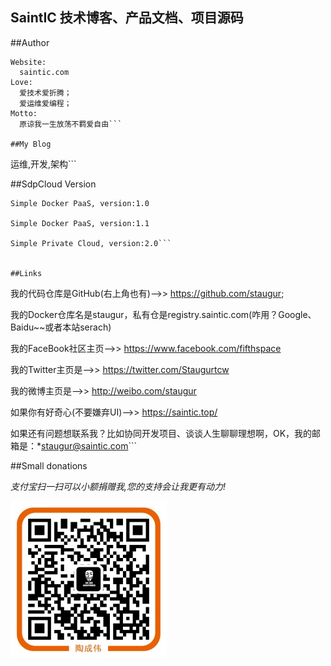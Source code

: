 ## **SaintIC 技术博客、产品文档、项目源码**

##Author

```
Website:
  saintic.com
Love:
  爱技术爱折腾；
  爱运维爱编程；
Motto:
  原谅我一生放荡不羁爱自由```

##My Blog

  ```
  运维,开发,架构```

##SdpCloud Version

  ```
  Simple Docker PaaS, version:1.0

  Simple Docker PaaS, version:1.1

  Simple Private Cloud, version:2.0```


##Links

  ```
我的代码仓库是GitHub(右上角也有)-->> https://github.com/staugur;

我的Docker仓库名是staugur，私有仓是registry.saintic.com(咋用？Google、Baidu~~或者本站serach)

我的FaceBook社区主页-->> https://www.facebook.com/fifthspace

我的Twitter主页是-->> https://twitter.com/Staugurtcw

我的微博主页是-->> http://weibo.com/staugur

如果你有好奇心(不要嫌弃UI)-->> https://saintic.top/

如果还有问题想联系我？比如协同开发项目、谈谈人生聊聊理想啊，OK，我的邮箱是：*staugur@saintic.com```

##Small donations

*支付宝扫一扫可以小额捐赠我,您的支持会让我更有动力!*

![](imgs/alipay.jpg)

